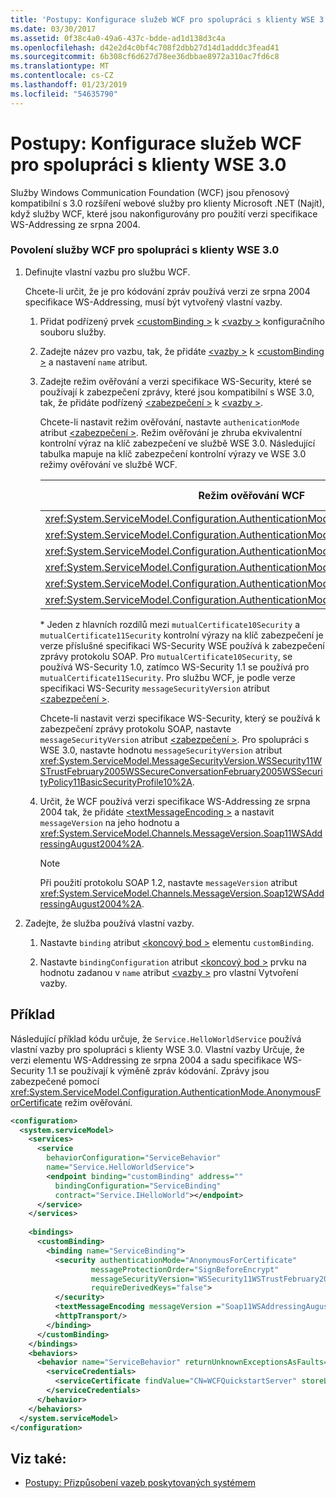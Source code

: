 ```yaml
---
title: 'Postupy: Konfigurace služeb WCF pro spolupráci s klienty WSE 3.0'
ms.date: 03/30/2017
ms.assetid: 0f38c4a0-49a6-437c-bdde-ad1d138d3c4a
ms.openlocfilehash: d42e2d4c0bf4c708f2dbb27d14d1adddc3fead41
ms.sourcegitcommit: 6b308cf6d627d78ee36dbbae8972a310ac7fd6c8
ms.translationtype: MT
ms.contentlocale: cs-CZ
ms.lasthandoff: 01/23/2019
ms.locfileid: "54635790"
---
```

# <a name="how-to-configure-wcf-services-to-interoperate-with-wse-30-clients"></a>Postupy: Konfigurace služeb WCF pro spolupráci s klienty WSE 3.0
Služby Windows Communication Foundation (WCF) jsou přenosový kompatibilní s 3.0 rozšíření webové služby pro klienty Microsoft .NET (Najít), když služby WCF, které jsou nakonfigurovány pro použití verzi specifikace WS-Addressing ze srpna 2004.  
  
### <a name="to-enable-a-wcf-service-to-interoperate-with-wse-30-clients"></a>Povolení služby WCF pro spolupráci s klienty WSE 3.0  
  
1.  Definujte vlastní vazbu pro službu WCF.  
  
     Chcete-li určit, že je pro kódování zpráv používá verzi ze srpna 2004 specifikace WS-Addressing, musí být vytvořený vlastní vazby.  
  
    1.  Přidat podřízený prvek [ \<customBinding >](../../../../docs/framework/configure-apps/file-schema/wcf/custombinding.md) k [ \<vazby >](../../../../docs/framework/configure-apps/file-schema/wcf/bindings.md) konfiguračního souboru služby.  
  
    2.  Zadejte název pro vazbu, tak, že přidáte [ \<vazby >](../../../../docs/framework/misc/binding.md) k [ \<customBinding >](../../../../docs/framework/configure-apps/file-schema/wcf/custombinding.md) a nastavení `name` atribut.  
  
    3.  Zadejte režim ověřování a verzi specifikace WS-Security, které se používají k zabezpečení zprávy, které jsou kompatibilní s WSE 3.0, tak, že přidáte podřízený [ \<zabezpečení >](../../../../docs/framework/configure-apps/file-schema/wcf/security-of-custombinding.md) k [ \<vazby >](../../../../docs/framework/misc/binding.md).  
  
         Chcete-li nastavit režim ověřování, nastavte `authenicationMode` atribut [ \<zabezpečení >](../../../../docs/framework/configure-apps/file-schema/wcf/security-of-custombinding.md). Režim ověřování je zhruba ekvivalentní kontrolní výraz na klíč zabezpečení ve službě WSE 3.0. Následující tabulka mapuje na klíč zabezpečení kontrolní výrazy ve WSE 3.0 režimy ověřování ve službě WCF.  
  
        |Režim ověřování WCF|Kontrolní výraz WSE 3.0 na klíč zabezpečení|  
        |-----------------------------|----------------------------------------|  
        |<xref:System.ServiceModel.Configuration.AuthenticationMode.AnonymousForCertificate>|`anonymousForCertificateSecurity`|  
        |<xref:System.ServiceModel.Configuration.AuthenticationMode.Kerberos>|`kerberosSecurity`|  
        |<xref:System.ServiceModel.Configuration.AuthenticationMode.MutualCertificate>|`mutualCertificate10Security`*|  
        |<xref:System.ServiceModel.Configuration.AuthenticationMode.MutualCertificate>|`mutualCertificate11Security`*|  
        |<xref:System.ServiceModel.Configuration.AuthenticationMode.UserNameOverTransport>|`usernameOverTransportSecurity`|  
        |<xref:System.ServiceModel.Configuration.AuthenticationMode.UserNameForCertificate>|`usernameForCertificateSecurity`|  
  
         \* Jeden z hlavních rozdílů mezi `mutualCertificate10Security` a `mutualCertificate11Security` kontrolní výrazy na klíč zabezpečení je verze příslušné specifikaci WS-Security WSE používá k zabezpečení zprávy protokolu SOAP. Pro `mutualCertificate10Security`, se používá WS-Security 1.0, zatímco WS-Security 1.1 se používá pro `mutualCertificate11Security`. Pro službu WCF, je podle verze specifikaci WS-Security `messageSecurityVersion` atribut [ \<zabezpečení >](../../../../docs/framework/configure-apps/file-schema/wcf/security-of-custombinding.md).  
  
         Chcete-li nastavit verzi specifikace WS-Security, který se používá k zabezpečení zprávy protokolu SOAP, nastavte `messageSecurityVersion` atribut [ \<zabezpečení >](../../../../docs/framework/configure-apps/file-schema/wcf/security-of-custombinding.md). Pro spolupráci s WSE 3.0, nastavte hodnotu `messageSecurityVersion` atribut <xref:System.ServiceModel.MessageSecurityVersion.WSSecurity11WSTrustFebruary2005WSSecureConversationFebruary2005WSSecurityPolicy11BasicSecurityProfile10%2A>.  
  
    4.  Určit, že WCF používá verzi specifikace WS-Addressing ze srpna 2004 tak, že přidáte [ \<textMessageEncoding >](../../../../docs/framework/configure-apps/file-schema/wcf/textmessageencoding.md) a nastavit `messageVersion` na jeho hodnotu a <xref:System.ServiceModel.Channels.MessageVersion.Soap11WSAddressingAugust2004%2A>.  
  
        > [!NOTE]
        >  Při použití protokolu SOAP 1.2, nastavte `messageVersion` atribut <xref:System.ServiceModel.Channels.MessageVersion.Soap12WSAddressingAugust2004%2A>.  
  
2.  Zadejte, že služba používá vlastní vazby.  
  
    1.  Nastavte `binding` atribut [ \<koncový bod >](../../../../docs/framework/configure-apps/file-schema/wcf/endpoint-element.md) elementu `customBinding`.  
  
    2.  Nastavte `bindingConfiguration` atribut [ \<koncový bod >](../../../../docs/framework/configure-apps/file-schema/wcf/endpoint-element.md) prvku na hodnotu zadanou v `name` atribut [ \<vazby >](../../../../docs/framework/misc/binding.md) pro vlastní Vytvoření vazby.  
  
## <a name="example"></a>Příklad  
 Následující příklad kódu určuje, že `Service.HelloWorldService` používá vlastní vazby pro spolupráci s klienty WSE 3.0. Vlastní vazby Určuje, že verzi elementu WS-Addressing ze srpna 2004 a sadu specifikace WS-Security 1.1 se používají k výměně zpráv kódování. Zprávy jsou zabezpečené pomocí <xref:System.ServiceModel.Configuration.AuthenticationMode.AnonymousForCertificate> režim ověřování.  
  
```xml  
<configuration>  
  <system.serviceModel>  
    <services>  
      <service   
        behaviorConfiguration="ServiceBehavior"   
        name="Service.HelloWorldService">  
        <endpoint binding="customBinding" address=""  
          bindingConfiguration="ServiceBinding"  
          contract="Service.IHelloWorld"></endpoint>  
      </service>  
    </services>  
  
    <bindings>  
      <customBinding>  
        <binding name="ServiceBinding">  
          <security authenticationMode="AnonymousForCertificate"  
                  messageProtectionOrder="SignBeforeEncrypt"  
                  messageSecurityVersion="WSSecurity11WSTrustFebruary2005WSSecureConversationFebruary2005WSSecurityPolicy11BasicSecurityProfile10"  
                  requireDerivedKeys="false">  
          </security>  
          <textMessageEncoding messageVersion ="Soap11WSAddressingAugust2004"></textMessageEncoding>  
          <httpTransport/>  
        </binding>  
      </customBinding>  
    </bindings>  
    <behaviors>  
      <behavior name="ServiceBehavior" returnUnknownExceptionsAsFaults="true">  
        <serviceCredentials>  
          <serviceCertificate findValue="CN=WCFQuickstartServer" storeLocation="LocalMachine" storeName="My" x509FindType="FindBySubjectDistinguishedName"/>  
        </serviceCredentials>  
      </behavior>  
    </behaviors>  
  </system.serviceModel>  
</configuration>  
```  
  
## <a name="see-also"></a>Viz také:
- [Postupy: Přizpůsobení vazeb poskytovaných systémem](../../../../docs/framework/wcf/extending/how-to-customize-a-system-provided-binding.md)
